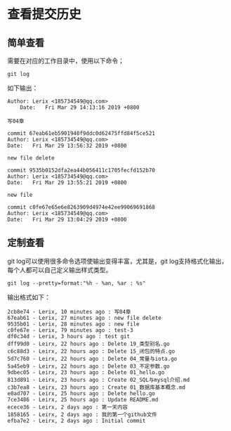 # 查看提交历史

## 简单查看

需要在对应的工作目录中，使用以下命令；

    git log
如下输出：

    Author: Lerix <185734549@qq.com>
        Date:   Fri Mar 29 14:13:16 2019 +0800

    写04章

    commit 67eab61eb5901940f9ddc0d62475ffd84f5ce521
    Author: Lerix <185734549@qq.com>
    Date:   Fri Mar 29 13:56:32 2019 +0800

    new file delete

    commit 9535b0152dfa2ea44b056411c1705fecfd152b70
    Author: Lerix <185734549@qq.com>
    Date:   Fri Mar 29 13:55:21 2019 +0800

    new file

    commit c0fe67e65e6e8263909d4974e42ee99069691868
    Author: Lerix <185734549@qq.com>
    Date:   Fri Mar 29 13:04:29 2019 +0800

## 定制查看

git log可以使用很多命令选项使输出变得丰富，尤其是，git log支持格式化输出，每个人都可以自己定义输出样式类型。

    git log --pretty=format:"%h - %an, %ar : %s"
输出格式如下：

    2cb8e74 - Lerix, 10 minutes ago : 写04章
    67eab61 - Lerix, 27 minutes ago : new file delete
    9535b01 - Lerix, 28 minutes ago : new file
    c0fe67e - Lerix, 79 minutes ago : test-3
    df0c34d - Lerix, 3 hours ago : test git
    dff99d0 - Leirx, 22 hours ago : Delete 19_类型别名.go
    c6c88d3 - Leirx, 22 hours ago : Delete 15_闭包的特点.go
    5d7c760 - Leirx, 22 hours ago : Delete 04_常量与iota.go
    5a45eb9 - Leirx, 22 hours ago : Delete 03_不定参数.go
    9dbec05 - Leirx, 23 hours ago : Delete 01_hello.go
    813d891 - Leirx, 23 hours ago : Create 02_SQL与mysql介绍.md
    c3b7ea8 - Leirx, 23 hours ago : Create 01_数据库基本概念.md
    e0ad707 - Leirx, 25 hours ago : Delete hello.go
    7ce3486 - Leirx, 25 hours ago : Update README.md
    ecece36 - Leirx, 2 days ago : 第一天内容
    1858165 - Leirx, 2 days ago : 我的第一个github文件
    efba7e2 - Leirx, 2 days ago : Initial commit
